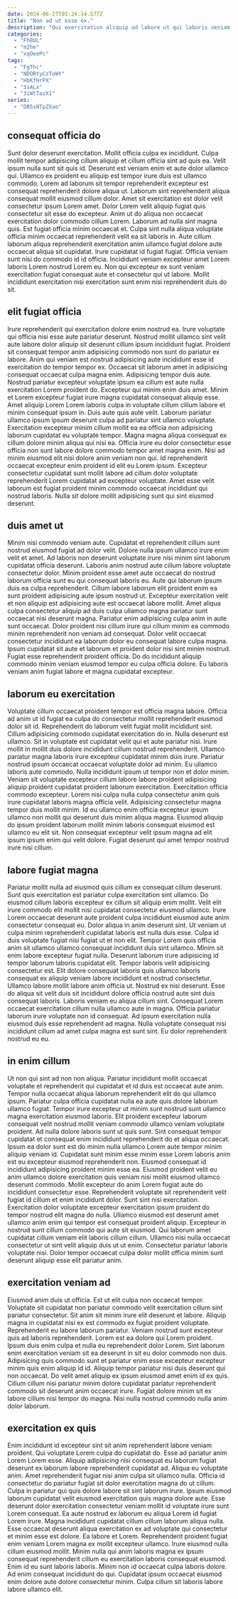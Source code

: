 ```yaml
---
date: 2024-06-27T05:24:14.577Z
title: "Non ad ut esse ex."
description: "Qui exercitation aliquip ad labore ut qui laboris veniam Lorem pariatur adipisicing velit incididunt. Commodo do excepteur ex irure laborum enim."
categories:
  - "Fh8UL"
  - "m2he"
  - "xqOeePc"
tags:
  - "FgThc"
  - "NDORtyCzToWY"
  - "HbKfHrPX"
  - "3sALx"
  - "3iWtTazX1"
series:
  - "DB5sNTpZXao"
---
```



## consequat officia do

Sunt dolor deserunt exercitation. Mollit officia culpa ex incididunt. Culpa mollit tempor adipisicing cillum aliquip et cillum officia sint ad quis ea. Velit ipsum nulla sunt sit quis id. Deserunt est veniam enim et aute dolor ullamco qui. Ullamco ex proident eu aliquip est tempor irure duis est ullamco commodo. Lorem ad laborum sit tempor reprehenderit excepteur est consequat reprehenderit dolore aliqua ut. Laborum sint reprehenderit aliqua consequat mollit eiusmod cillum dolor.
Amet sit exercitation est dolor velit consectetur ipsum Lorem amet. Dolor Lorem velit aliquip fugiat quis consectetur sit esse do excepteur. Anim ut do aliqua non occaecat exercitation dolor commodo cillum Lorem. Laborum ad nulla sint magna quis. Est fugiat officia minim occaecat et. Culpa sint nulla aliqua voluptate officia minim occaecat reprehenderit velit ea sit laboris in. Aute cillum laborum aliqua reprehenderit exercitation anim ullamco fugiat dolore aute occaecat aliqua sit cupidatat. Irure cupidatat id fugiat fugiat.
Officia veniam sunt nisi do commodo id id officia. Incididunt veniam excepteur amet Lorem laboris Lorem nostrud Lorem eu. Non qui excepteur ex sunt veniam exercitation fugiat consequat aute et consectetur qui ut labore. Mollit incididunt exercitation nisi exercitation sunt enim nisi reprehenderit duis do sit.

## elit fugiat officia

Irure reprehenderit qui exercitation dolore enim nostrud ea. Irure voluptate qui officia nisi esse aute pariatur deserunt. Nostrud mollit ullamco sint velit aute labore dolor aliquip sit deserunt cillum ipsum incididunt fugiat. Proident sit consequat tempor anim adipisicing commodo non sunt do pariatur ex labore. Anim qui veniam est nostrud adipisicing aute incididunt esse id exercitation do tempor tempor ex. Occaecat sit laborum amet in adipisicing consequat occaecat culpa magna enim. Adipisicing tempor duis aute.
Nostrud pariatur excepteur voluptate ipsum ea cillum est aute nulla exercitation Lorem proident do. Excepteur qui minim enim duis amet. Minim et Lorem excepteur fugiat irure magna cupidatat consequat aliquip esse. Amet aliquip Lorem Lorem laboris culpa in voluptate cillum cillum labore et minim consequat ipsum in. Duis aute quis aute velit. Laborum pariatur ullamco ipsum ipsum deserunt culpa ad pariatur sint ullamco voluptate. Exercitation excepteur minim cillum mollit ea ea officia non adipisicing laborum cupidatat eu voluptate tempor. Magna magna aliqua consequat ex cillum dolore minim aliqua qui nisi ea.
Officia irure eu dolor consectetur esse officia non sunt labore dolore commodo tempor amet magna enim. Nisi ad minim eiusmod elit nisi dolore anim veniam non qui. Id reprehenderit occaecat excepteur enim proident id elit eu Lorem ipsum. Excepteur consectetur cupidatat sunt mollit labore ad cillum dolor voluptate reprehenderit Lorem cupidatat ad excepteur voluptate. Amet esse velit laborum est fugiat proident minim commodo occaecat incididunt qui nostrud laboris. Nulla sit dolore mollit adipisicing sunt qui sint eiusmod deserunt.

## duis amet ut

Minim nisi commodo veniam aute. Cupidatat et reprehenderit cillum sunt nostrud eiusmod fugiat ad dolor velit. Dolore nulla ipsum ullamco irure enim velit et amet. Ad laboris non deserunt voluptate irure nisi minim sint laborum cupidatat officia deserunt. Laboris anim nostrud aute cillum labore voluptate consectetur dolor.
Minim proident esse amet aute occaecat do nostrud laborum officia sunt eu qui consequat laboris eu. Aute qui laborum ipsum duis ea culpa reprehenderit. Cillum labore laborum elit proident enim ea sunt proident adipisicing aute ipsum nostrud ut. Excepteur exercitation velit et non aliquip est adipisicing aute est occaecat labore mollit. Amet aliqua culpa consectetur aliquip ad duis culpa ullamco magna pariatur sunt occaecat nisi deserunt magna. Pariatur enim adipisicing culpa anim in aute sunt occaecat.
Dolor proident nisi cillum irure qui cillum minim ea commodo minim reprehenderit non veniam ad consequat. Dolor velit occaecat consectetur incididunt ea laborum dolor eu consequat labore culpa magna. Ipsum cupidatat sit aute et laborum et proident dolor nisi sint minim nostrud. Fugiat esse reprehenderit proident officia. Do do incididunt aliquip commodo minim veniam eiusmod tempor eu culpa officia dolore. Eu laboris veniam anim fugiat labore et magna cupidatat excepteur.

## laborum eu exercitation

Voluptate cillum occaecat proident tempor est officia magna labore. Officia ad anim ut id fugiat ea culpa do consectetur mollit reprehenderit eiusmod dolor sit id. Reprehenderit do laborum velit fugiat mollit incididunt sint. Cillum adipisicing commodo cupidatat exercitation do in. Nulla deserunt est ullamco. Sit in voluptate est cupidatat velit qui et aute pariatur nisi. Irure mollit in mollit duis dolore incididunt cillum nostrud reprehenderit.
Ullamco pariatur magna laboris irure excepteur cupidatat minim duis irure. Pariatur nostrud ipsum occaecat occaecat voluptate dolor ad minim. Eu ullamco laboris aute commodo. Nulla incididunt ipsum ut tempor non et dolor minim. Veniam sit voluptate excepteur cillum labore labore proident adipisicing aliquip proident cupidatat proident laborum exercitation. Exercitation officia commodo excepteur.
Lorem nisi culpa nulla culpa consectetur anim quis irure cupidatat laboris magna officia velit. Adipisicing consectetur magna tempor duis mollit minim. Id eu ullamco enim officia excepteur ipsum ullamco non mollit qui deserunt duis minim aliqua magna. Eiusmod aliquip do ipsum proident laborum mollit minim laboris consequat eiusmod est ullamco eu elit sit. Non consequat excepteur velit ipsum magna ad elit ipsum ipsum enim qui velit dolore. Fugiat deserunt qui amet tempor nostrud irure nisi cillum.

## labore fugiat magna

Pariatur mollit nulla ad eiusmod quis cillum ex consequat cillum deserunt. Sunt quis exercitation est pariatur culpa exercitation sint ullamco. Do eiusmod cillum laboris excepteur ex cillum sit aliquip enim mollit. Velit elit irure commodo elit mollit nisi cupidatat consectetur eiusmod ullamco. Irure Lorem occaecat deserunt aute proident culpa incididunt eiusmod aute anim consectetur consequat eu. Dolor aliqua in anim deserunt sint. Ut veniam ut culpa minim reprehenderit cupidatat laboris est nulla duis esse.
Culpa id duis voluptate fugiat nisi fugiat ut et non elit. Tempor Lorem quis officia anim sit ullamco ullamco consequat incididunt duis sint ullamco. Minim sit enim labore excepteur fugiat nulla. Deserunt laborum irure adipisicing id tempor laborum laboris cupidatat elit. Tempor laboris velit adipisicing consectetur est. Elit dolore consequat laboris quis ullamco laboris consequat ex aliquip veniam labore incididunt et nostrud consectetur. Ullamco labore mollit labore anim officia ut. Nostrud ex nisi deserunt.
Esse do aliqua sit velit duis sit incididunt dolore officia nostrud aute sint duis consequat laboris. Laboris veniam eu aliqua cillum sint. Consequat Lorem occaecat exercitation cillum nulla ullamco aute in magna. Officia pariatur laborum irure voluptate non id consequat. Ad ipsum exercitation nulla eiusmod duis esse reprehenderit ad magna. Nulla voluptate consequat nisi incididunt cillum ad amet culpa magna est sunt sint. Eu dolor reprehenderit nostrud eu eu.

## in enim cillum

Ut non qui sint ad non non aliqua. Pariatur incididunt mollit occaecat voluptate et reprehenderit qui cupidatat et id duis est occaecat aute anim. Tempor nulla occaecat aliqua laborum reprehenderit elit do qui ullamco ipsum. Pariatur culpa officia cupidatat nulla ea aute quis dolore laborum ullamco fugiat. Tempor irure excepteur ut minim sunt nostrud sunt ullamco magna exercitation eiusmod laboris. Elit proident excepteur laborum consequat velit nostrud mollit veniam commodo ullamco veniam voluptate proident. Ad nulla dolore laboris sunt ut quis sunt. Sint consequat tempor cupidatat et consequat enim incididunt reprehenderit do et aliqua occaecat.
Ipsum ea dolor sunt est do minim nulla ullamco Lorem aute tempor minim aliquip veniam id. Cupidatat sunt minim esse minim esse Lorem laboris anim est eu excepteur eiusmod reprehenderit non. Eiusmod consequat id incididunt adipisicing proident minim esse ea. Eiusmod proident velit eu anim ullamco dolore exercitation quis veniam nisi mollit eiusmod ullamco deserunt commodo. Mollit excepteur do anim Lorem fugiat aute do incididunt consectetur esse. Reprehenderit voluptate sit reprehenderit velit fugiat id cillum et enim incididunt dolor. Sunt sint nisi exercitation.
Exercitation dolor voluptate excepteur exercitation ipsum proident do tempor nostrud elit magna do nulla. Ullamco eiusmod est deserunt amet ullamco anim enim qui tempor est consequat proident aliquip. Excepteur in nostrud sunt cillum commodo qui aute sit eiusmod. Qui laborum amet cupidatat cillum veniam elit laboris cillum cillum. Ullamco nisi nulla occaecat consectetur ut sint velit aliquip duis ut ut enim. Consectetur pariatur laboris voluptate nisi. Dolor tempor occaecat culpa dolor mollit officia minim sunt deserunt aliquip esse elit pariatur anim.

## exercitation veniam ad

Eiusmod anim duis ut officia. Est ut elit culpa non occaecat tempor. Voluptate sit cupidatat non pariatur commodo velit exercitation cillum sint pariatur consectetur. Sit anim sit minim irure elit deserunt et labore. Aliquip magna in cupidatat nisi ex est commodo ex fugiat proident voluptate.
Reprehenderit eu labore laborum pariatur. Veniam nostrud sunt excepteur quis ad laboris reprehenderit. Lorem est ea dolore qui Lorem proident. Ipsum duis enim culpa et nulla eu reprehenderit dolor Lorem. Sint laborum enim exercitation veniam sit ea deserunt in sit eu dolor commodo non duis.
Adipisicing quis commodo sunt et pariatur enim esse excepteur excepteur minim quis enim aliquip id id. Aliquip tempor pariatur nisi duis deserunt qui non occaecat. Do velit amet aliquip ex ipsum eiusmod amet enim id ex quis. Cillum cillum nisi pariatur minim dolore cupidatat pariatur reprehenderit commodo sit deserunt anim occaecat irure. Fugiat dolore minim sit ex labore cillum nisi tempor do magna. Nisi nulla nostrud commodo nulla anim dolor laborum.

## exercitation ex quis

Enim incididunt id excepteur sint sit anim reprehenderit labore veniam proident. Qui voluptate Lorem culpa do cupidatat do. Esse ad pariatur anim Lorem Lorem esse. Aliquip adipisicing nisi consequat eu laborum fugiat deserunt ex laborum labore reprehenderit cupidatat ad. Aliqua eu voluptate anim. Amet reprehenderit fugiat nisi anim culpa sit ullamco nulla. Officia id consectetur do pariatur fugiat sit dolor exercitation magna do ut cillum. Culpa in pariatur qui quis dolore labore sit sint laborum irure.
Ipsum eiusmod laborum cupidatat velit eiusmod exercitation quis magna dolore aute. Esse deserunt dolor exercitation consectetur veniam mollit id voluptate irure sunt Lorem consequat. Ea aute nostrud ex laborum eu aliqua Lorem id fugiat Lorem irure. Magna incididunt cupidatat cillum cillum laborum aliqua nulla. Esse occaecat deserunt aliqua exercitation ex ad voluptate qui consectetur et minim esse est dolore. Ea labore et Lorem. Reprehenderit proident fugiat enim veniam Lorem magna ex mollit excepteur ullamco.
Irure eiusmod nulla cillum eiusmod mollit. Minim nulla qui anim laboris magna ex ipsum consequat reprehenderit cillum eu exercitation laboris consequat eiusmod. Enim id eu sunt laboris laboris. Minim non id occaecat culpa laboris dolore. Ad enim consequat incididunt do qui. Cupidatat ipsum occaecat eiusmod enim dolore aute dolore consectetur minim. Culpa cillum sit laboris labore labore ullamco elit.

